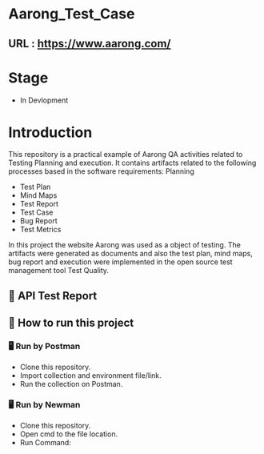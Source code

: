 # Aarong_Test_Case
## URL : https://www.aarong.com/
# Stage
* In Devlopment
# Introduction
This repository is a practical example of Aarong QA activities related to Testing Planning and execution. It contains artifacts related to the following processes based in the software requirements:
Planning
* Test Plan
* Mind Maps
* Test Report
* Test Case
* Bug Report
* Test Metrics

In this project the website Aarong was used as a object of testing. The artifacts were generated as documents and also the test plan, mind maps, bug report and execution were implemented in the open source test management tool Test Quality.
## :page_facing_up: API Test Report
## :memo: How to run this project
### 🖥 Run by Postman
* Clone this repository.
* Import collection and environment file/link.
* Run the collection on Postman.
### 🖥 Run by Newman
* Clone this repository.
* Open cmd to the file location.
* Run Command:
